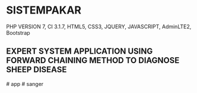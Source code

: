 # SISTEMPAKAR
PHP VERSION 7, CI 3.1.7, HTML5, CSS3, JQUERY, JAVASCRIPT, AdminLTE2, Bootstrap

EXPERT SYSTEM APPLICATION USING FORWARD CHAINING METHOD TO DIAGNOSE SHEEP DISEASE
--------------------------------------------------------------------------------------------
#   a p p  
 #   s a n g e r  
 